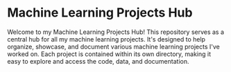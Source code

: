 # Machine Learning Projects Hub

Welcome to my Machine Learning Projects Hub! This repository serves as a central hub for all my machine learning projects. It's designed to help organize, showcase, and document various machine learning projects I've worked on. Each project is contained within its own directory, making it easy to explore and access the code, data, and documentation.
